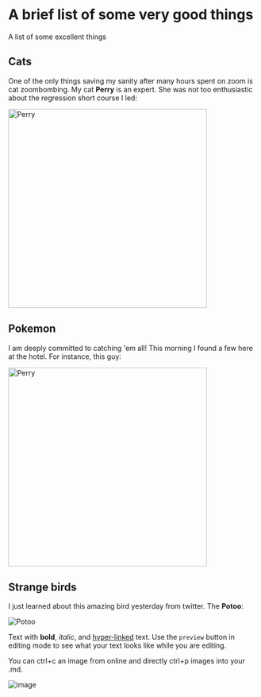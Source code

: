 # A brief list of some very good things

A list of some excellent things

## Cats

One of the only things saving my sanity after many hours spent on zoom is cat zoombombing. My cat **Perry** is an expert. She was not too enthusiastic about the regression short course I led:

<!-- ![PerryPic](https://user-images.githubusercontent.com/23526578/194342675-4b8a8ba4-4d15-4bb4-8398-3f352054d7b8.jpg) -->
<img src="https://user-images.githubusercontent.com/23526578/194342675-4b8a8ba4-4d15-4bb4-8398-3f352054d7b8.jpg" alt="Perry" width="400"/>

## Pokemon

I am deeply committed to catching 'em all! This morning I found a few here at the hotel. For instance, this guy:

<img src="https://user-images.githubusercontent.com/23526578/194343532-20a35aeb-6eda-45c8-84af-f17b9961d44d.PNG" alt="Perry" width="400"/>

## Strange birds

I just learned about this amazing bird yesterday from twitter. The **Potoo**:

![Potoo](https://user-images.githubusercontent.com/23526578/194341348-721de904-0631-4f52-bf10-c886ef437bc3.jpeg)


Text with **bold**, _italic_, and [hyper-linked](https://ww2.amstat.org/meetings/wsds/2022/index.cfm) text. Use the `preview` button in editing mode to see what your text looks like while you are editing. 

You can ctrl+c an image from online and directly ctrl+p images into your .md. 

![image](https://user-images.githubusercontent.com/75965120/193682607-ecd7c869-8da9-427f-a127-246768618126.png)

